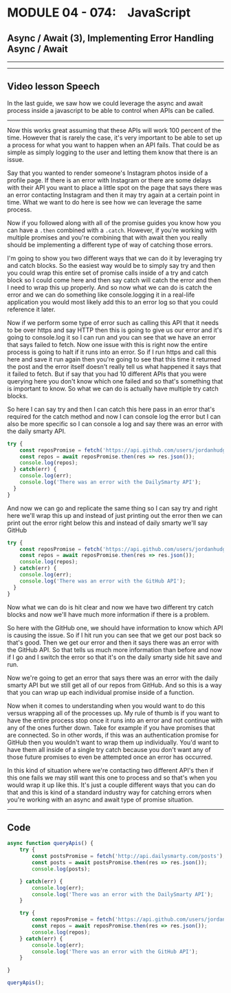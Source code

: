 # MODULE 04 - 074:    JavaScript

## Async / Await (3), Implementing Error Handling Async / Await

---

---

## Video lesson Speech

In the last guide, we saw how we could leverage the async and await 
process inside a javascript to be able to control when APIs can be 
called.

****

Now this works great assuming that these APIs will work 100 percent of the time. However that is rarely the case, it's very important to be able to set up a process for what you want to happen when an API fails. That could be as simple as simply logging to the user and letting them know that there is an issue. 

Say that you wanted to render someone's Instagram photos inside of a profile page. If there is an error with Instagram or there are some delays with their API you want to place a little spot on the page that says there was an error contacting Instagram and then it may try again at a certain point in time. What we want to do here is see how we can leverage the same process. 

Now if you followed along with all of the promise guides you know how you can have a `.then` combined with a `.catch`. However, if you're working with multiple promises and you're combining that with await then you really should be implementing a different type of way of catching those errors. 

I'm going to show you two different ways that we can do it by leveraging try and catch blocks. So the easiest way would be to simply say try and then you could wrap this entire set of promise calls inside of a try and catch block so I could come here and then say catch will catch the error and then I need to wrap this up properly. And so now what we can do is catch the error and we can do something like console.logging it in a real-life application you would most likely add this to an error log so that you could reference it later.

Now if we perform some type of error such as calling this API that it needs to be over https and say HTTP then this is going to give us our error and it's going to console.log it so I can run and you can see that we have an error that says failed to fetch. Now one issue with this is right now the entire process is going to halt if it runs into an error. So if I run https and call this here and save it run again then you're going to see that this time it returned the post and the error itself doesn't really tell us what happened it says that it failed to fetch. But if say that you had 10 different APIs that you were querying here you don't know which one failed and so that's something that is important to know. So what we can do is actually have multiple try catch blocks. 

So here I can say try and then I can catch this here pass in an error that's required for the catch method and now I can console log the error but I can also be more specific so I can console a log and say there was an error with the daily smarty API. 

```js
try {
    const reposPromise = fetch('https://api.github.com/users/jordanhudgens/repos');
    const repos = await reposPromise.then(res => res.json());
    console.log(repos);
  } catch(err) {
    console.log(err);
    console.log('There was an error with the DailySmarty API');
  }
}
```

And now we can go and replicate the same thing so I can say try and right here we'll wrap this up and instead of just printing out the error then we can print out the error right below this and instead of daily smarty we'll say GitHub

```js
try {
    const reposPromise = fetch('https://api.github.com/users/jordanhudgens/repos');
    const repos = await reposPromise.then(res => res.json());
    console.log(repos);
  } catch(err) {
    console.log(err);
    console.log('There was an error with the GitHub API');
  }
}
```

Now what we can do is hit clear and now we have two different try catch blocks and now we'll have much more information if there is a problem. 

So here with the GitHub one, we should have information to know which API is causing the issue. So if I hit run you can see that we get our post back so that's good. Then we get our error and then it says there was an error with the GitHub API. So that tells us much more information than before and now if I go and I switch the error so that it's on the daily smarty side hit save and run.

Now we're going to get an error that says there was an error with the daily smarty API but we still get all of our repos from GitHub. And so this is a way that you can wrap up each individual promise inside of a function. 

Now when it comes to understanding when you would want to do this versus wrapping all of the processes up. My rule of thumb is if you want to have the entire process stop once it runs into an error and not continue with any of the ones further down. Take for example if you have promises that are connected. So in other words, if this was an authentication promise for GitHub then you wouldn't want to wrap them up individually. You'd want to have them all inside of a single try catch because you don't want any of those future promises to even be attempted once an error has occurred.

In this kind of situation where we're contacting two different API's then if this one fails we may still want this one to process and so that's when you would wrap it up like this. It's just a couple different ways that you can do that and this is kind of a standard industry way for catching errors when you're working with an async and await type of promise situation. 

****

## Code

```js
async function queryApis() {
    try {
        const postsPromise = fetch('http://api.dailysmarty.com/posts');
        const posts = await postsPromise.then(res => res.json());
        console.log(posts);

    } catch(err) {
        console.log(err);
        console.log('There was an error with the DailySmarty API');
    }

    try {
        const reposPromise = fetch('https://api.github.com/users/jordanhudgens/repos');
        const repos = await reposPromise.then(res => res.json());
        console.log(repos);
    } catch(err) {
        console.log(err);
        console.log('There was an error with the GitHub API');
    }

}

queryApis();
```
